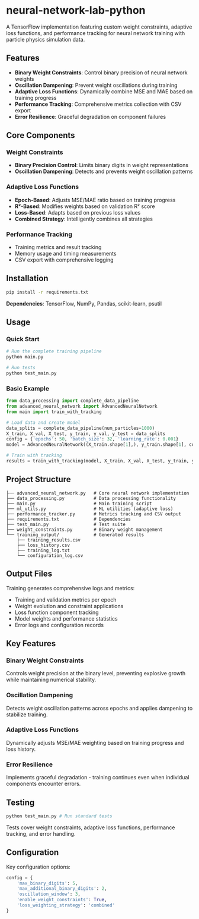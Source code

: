 # neural-network-lab-python

A TensorFlow implementation featuring custom weight constraints, adaptive loss functions, and performance tracking for neural network training with particle physics simulation data.

## Features

- **Binary Weight Constraints**: Control binary precision of neural network weights
- **Oscillation Dampening**: Prevent weight oscillations during training  
- **Adaptive Loss Functions**: Dynamically combine MSE and MAE based on training progress
- **Performance Tracking**: Comprehensive metrics collection with CSV export
- **Error Resilience**: Graceful degradation on component failures

## Core Components

### Weight Constraints
- **Binary Precision Control**: Limits binary digits in weight representations
- **Oscillation Dampening**: Detects and prevents weight oscillation patterns

### Adaptive Loss Functions
- **Epoch-Based**: Adjusts MSE/MAE ratio based on training progress
- **R²-Based**: Modifies weights based on validation R² score
- **Loss-Based**: Adapts based on previous loss values
- **Combined Strategy**: Intelligently combines all strategies

### Performance Tracking
- Training metrics and result tracking
- Memory usage and timing measurements
- CSV export with comprehensive logging

## Installation

```bash
pip install -r requirements.txt
```

**Dependencies**: TensorFlow, NumPy, Pandas, scikit-learn, psutil

## Usage

### Quick Start

```bash
# Run the complete training pipeline
python main.py

# Run tests
python test_main.py
```

### Basic Example

```python
from data_processing import complete_data_pipeline
from advanced_neural_network import AdvancedNeuralNetwork
from main import train_with_tracking

# Load data and create model
data_splits = complete_data_pipeline(num_particles=1000)
X_train, X_val, X_test, y_train, y_val, y_test = data_splits
config = {'epochs': 50, 'batch_size': 32, 'learning_rate': 0.001}
model = AdvancedNeuralNetwork((X_train.shape[1],), y_train.shape[1], config)

# Train with tracking
results = train_with_tracking(model, X_train, X_val, X_test, y_train, y_val, y_test, config)
```

## Project Structure

```
├── advanced_neural_network.py   # Core neural network implementation
├── data_processing.py           # Data processing functionality
├── main.py                      # Main training script
├── ml_utils.py                  # ML utilities (adaptive loss)
├── performance_tracker.py       # Metrics tracking and CSV output
├── requirements.txt             # Dependencies
├── test_main.py                 # Test suite
├── weight_constraints.py        # Binary weight management
└── training_output/             # Generated results
    ├── training_results.csv
    ├── loss_history.csv
    ├── training_log.txt
    └── configuration_log.csv
```

## Output Files

Training generates comprehensive logs and metrics:
- Training and validation metrics per epoch
- Weight evolution and constraint applications
- Loss function component tracking
- Model weights and performance statistics
- Error logs and configuration records

## Key Features

### Binary Weight Constraints
Controls weight precision at the binary level, preventing explosive growth while maintaining numerical stability.

### Oscillation Dampening  
Detects weight oscillation patterns across epochs and applies dampening to stabilize training.

### Adaptive Loss Functions
Dynamically adjusts MSE/MAE weighting based on training progress and loss history.

### Error Resilience
Implements graceful degradation - training continues even when individual components encounter errors.

## Testing

```bash
python test_main.py # Run standard tests
```

Tests cover weight constraints, adaptive loss functions, performance tracking, and error handling.

## Configuration

Key configuration options:

```python
config = {
    'max_binary_digits': 5,
    'max_additional_binary_digits': 2,
    'oscillation_window': 3,
    'enable_weight_constraints': True,
    'loss_weighting_strategy': 'combined'
}
```
